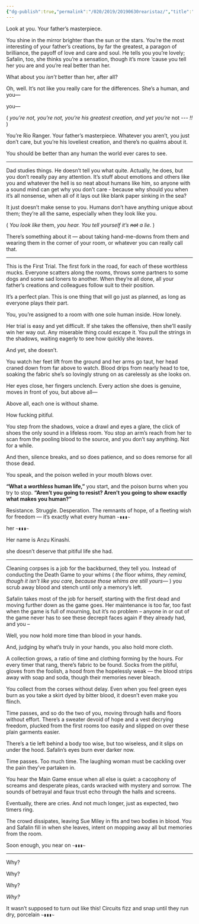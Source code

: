 ```yaml
---
{"dg-publish":true,"permalink":"/020/2019/20190630rearistaz/","title":"rearistaz.","tags":["YTTD","Unfinished"],"created":"2024-09-26T19:19:25.000-07:00","updated":"2024-09-26T19:19:25.000-07:00"}
---
```


Look at you. Your father’s masterpiece.

You shine in the mirror brighter than the sun or the stars. You’re the most interesting of your father’s creations, by far the greatest, a paragon of brilliance, the payoff of love and care and soul. He tells you you’re lovely; Safalin, too, she thinks you’re a sensation, though it’s more ‘cause you tell her you are and you’re real better than her.

What about you *isn’t* better than her, after all?

Oh, well. It’s not like you really care for the differences. She’s a human, and you—

you—

( *you’re not, you’re not, you’re his greatest creation, and yet you’re* not *--- !!* )

You’re Rio Ranger. Your father’s masterpiece. Whatever you aren’t, you just don’t care, but you’re his loveliest creation, and there’s no qualms about it.

You should be better than any human the world ever cares to see.

---

Dad studies things. He doesn’t tell you what quite. Actually, he does, but you don’t reeally pay any attention. It’s stuff about emotions and others like you and whatever the hell is so neat about humans like him, so anyone with a sound mind can get why you don’t care - because why should you when it’s all nonsense, when all of it lays out like blank paper sinking in the sea?

It just doesn’t make sense to you. Humans don’t have anything unique about them; they’re all the same, especially when they look like you.

( *You look like* them, *you hear. You tell yourself it’s ~~not~~ a lie.* )

There’s something about it — about taking hand-me-downs from them and wearing them in the corner of your room, or whatever you can really call that. 

---

This is the First Trial. The first fork in the road, for each of these worthless mucks. Everyone scatters along the rooms, throws some partners to some dogs and some sad loners to another. When they’re all done, all your father’s creations and colleagues follow suit to their position.

It’s a perfect plan. This is one thing that will go just as planned, as long as everyone plays their part.

You, you’re assigned to a room with one sole human inside. How lonely.

Her trial is easy and yet difficult. If she takes the offensive, then she’ll easily win her way out. Any miserable thing could escape it. You pull the strings in the shadows, waiting eagerly to see how quickly she leaves.

And yet, she doesn’t.

You watch her feet lift from the ground and her arms go taut, her head craned down from far above to watch. Blood drips from nearly head to toe, soaking the fabric she’s so lovingly strung on as carelessly as she looks on.

Her eyes close, her fingers unclench. Every action she does is genuine, moves in front of you, but above all—

Above all, each one is without shame.

How fucking pitiful.

You step from the shadows, voice a drawl and eyes a glare, the click of shoes the only sound in a lifeless room. You stop an arm’s reach from her to scan from the pooling blood to the source, and you don’t say anything. Not for a while.

And then, silence breaks, and so does patience, and so does remorse for all those dead.

You speak, and the poison welled in your mouth blows over.

**“What a *worthless* human life,”** you start, and the poison burns when you try to stop. **“Aren’t you going to resist? Aren’t you going to show exactly what makes you human?”**

Resistance. Struggle. Desperation. The remnants of hope, of a fleeting wish for freedom — it’s exactly what every human `~▮▮▮~`

her `~▮▮▮~`

Her name is Anzu Kinashi.

she doesn’t deserve that pitiful life she had.

---

Cleaning corpses is a job for the backburned, they tell you. Instead of conducting the Death Game to your whims ( *the* floor *whims, they remind, though it isn’t like you care, because those whims are still yours—* ) you scrub away blood and stench until only a memory’s left.

Safalin takes most of the job for herself, starting with the first dead and moving further down as the game goes. Her maintenance is too far, too fast when the game is full of mourning, but it’s no problem – anyone in or out of the game never has to see these decrepit faces again if they already had, and you –

Well, you now hold more time than blood in your hands.

And, judging by what’s truly in your hands, you also hold more cloth.

A collection grows, a ratio of time and clothing forming by the hours. For every timer that rang, there’s fabric to be found. Socks from the pitiful, gloves from the foolish, a hood from the hopelessly weak — the blood strips away with soap and soda, though their memories never bleach.

You collect from the corses without delay. Even when you feel green eyes burn as you take a skirt dyed by bitter blood, it doesn’t even make you flinch.

Time passes, and so do the two of you, moving through halls and floors without effort. There’s a sweater devoid of hope and a vest decrying freedom, plucked from the first rooms too easily and slipped on over these plain garments easier.

There’s a tie left behind a body too wise, but too wiseless, and it slips on under the hood. Safalin’s eyes burn ever darker now.

Time passes. Too much time. The laughing woman must be cackling over the pain they’ve partaken in.

You hear the Main Game ensue when all else is quiet: a cacophony of screams and desperate pleas, cards wracked with mystery and sorrow. The sounds of betrayal and faux trust echo through the halls and screens.

Eventually, there are cries. And not much longer, just as expected, two timers ring.

The crowd dissipates, leaving Sue Miley in fits and two bodies in blood. You and Safalin fill in when she leaves, intent on mopping away all but memories from the room.

Soon enough, you near on `~▮▮▮~`

---

Why?

Why?

Why?

*Why?*

It wasn’t supposed to turn out like this! Circuits fizz and snap until they run dry, porcelain `~▮▮▮~`